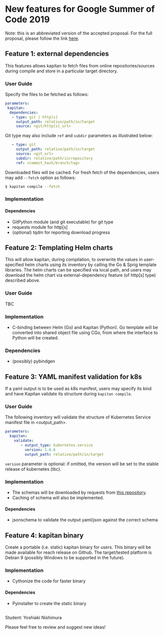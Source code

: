 # New features for Google Summer of Code 2019

Note: this is an abbreviated version of the  accepted proposal. For the full proposal, please follow the link [here](https://docs.google.com/document/d/1BXU_EbQak4EIU9ELpvRIYDiRB0_JCKURtaVkFOpIKQc/edit?usp=sharing).

## Feature 1: external dependencies
This features allows kapitan to fetch files from online repositories/sources during compile and store in a particular target directory.

### User Guide
Specify the files to be fetched as follows:
```yaml
parameters:
 kapitan:
  dependencies:
   - type: git | http[s]
     output_path: relative/path/in/target
     source: <git/http[s]_url>    
``` 

Git type may also include `ref` and `subdir` parameters as illustrated below:
```yaml
   - type: git
     output_path: relative/path/in/target
     source: <git_url>
     subdir: relative/path/in/repository
     ref: <commit_hash/branch/tag>
```

Downloaded files will be cached. For fresh fetch of the dependencies, users may add `--fetch` option as follows:
```bash
$ kapitan compile --fetch
```
### Implementation 
#### Dependencies
- GitPython module (and git executable) for git type
- requests module for http[s]
- (optional) tqdm for reporting download progress

## Feature 2: Templating Helm charts
This will allow kapitan, during compilation, to overwrite the values in user-specified helm charts using its inventory by calling the Go & Sprig template libraries. The helm charts can be specified via local path, and users may download the helm chart via external-dependency feature (of http[s] type) described above.

### User Guide
TBC

### Implementation
- C-binding between Helm (Go) and Kapitan (Python). Go template will be converted into shared object file using CGo, from where the interface to Python will be created.

### Dependencies
- (possibly) pybindgen

## Feature 3: YAML manifest validation for k8s 
If a yaml output is to be used as k8s manifest, users may specify its kind and have Kapitan validate its structure during `kapitan compile`.

### User Guide
The following inventory will validate the structure of Kubernetes Service manifest file in <output_path>.

```yaml
parameters:
  kapitan:
    validate:
       - output_type: kubernetes.service 
         version: 1.6.6
         output_path: relative/path/in/target
```
`version` parameter is optional: if omitted, the version will be set to the stable release of kubernetes (tbc).

### Implementation
- The schemas will be downloaded by requests from 
[this repository](https://raw.githubusercontent.com/garethr/kubernetes-json-schema/master/v1.6.6-standalone/deployment.json).
- Caching of schema will also be implemented.

#### Dependencies
- jsonschema to validate the output yaml/json against the correct schema

## Feature 4: kapitan binary
Create a portable (i.e. static) kapitan binary for users. This binary will be made available for reach release on Github. The target/tested platform is Debian 9 (possibly Windows to be supported in the future).

### Implementation
- Cythonize the code for faster binary

#### Dependencies
- Pyinstaller to create the static binary

## 
Student: Yoshiaki Nishimura

Please feel free to review and suggest new ideas!